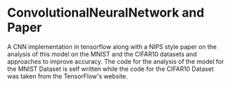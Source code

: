 # ConvolutionalNeuralNetwork and Paper
A CNN implementation in tensorflow along with a NIPS style paper on the analysis of this model on the MNIST and the CIFAR10 datasets and approaches to improve accuracy. The code for the analysis of the model  for the MNIST Dataset is self written while the code for the CIFAR10 Dataset was taken from the TensorFlow's website.
